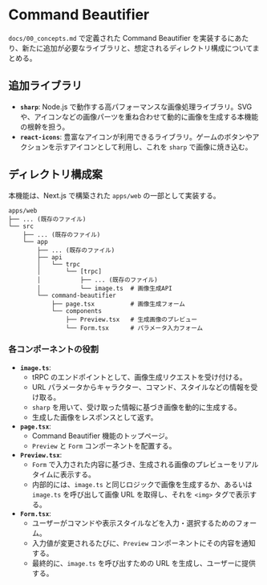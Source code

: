 
# Command Beautifier

`docs/00_concepts.md` で定義された Command Beautifier を実装するにあたり、新たに追加が必要なライブラリと、想定されるディレクトリ構成についてまとめる。

## 追加ライブラリ

- **`sharp`**: Node.js で動作する高パフォーマンスな画像処理ライブラリ。SVG や、アイコンなどの画像パーツを重ね合わせて動的に画像を生成する本機能の根幹を担う。
- **`react-icons`**: 豊富なアイコンが利用できるライブラリ。ゲームのボタンやアクションを示すアイコンとして利用し、これを `sharp` で画像に焼き込む。

## ディレクトリ構成案

本機能は、Next.js で構築された `apps/web` の一部として実装する。

```
apps/web
├── ... (既存のファイル)
└── src
    ├── ... (既存のファイル)
    └── app
        ├── ... (既存のファイル)
        ├── api
        │   └── trpc
        │       └── [trpc]
        │           ├── ... (既存のファイル)
        │           └── image.ts  # 画像生成API
        └── command-beautifier
            ├── page.tsx          # 画像生成フォーム
            └── components
                ├── Preview.tsx   # 生成画像のプレビュー
                └── Form.tsx      # パラメータ入力フォーム
```

### 各コンポーネントの役割

- **`image.ts`**:
  - tRPC のエンドポイントとして、画像生成リクエストを受け付ける。
  - URL パラメータからキャラクター、コマンド、スタイルなどの情報を受け取る。
  - `sharp` を用いて、受け取った情報に基づき画像を動的に生成する。
  - 生成した画像をレスポンスとして返す。
- **`page.tsx`**:
  - Command Beautifier 機能のトップページ。
  - `Preview` と `Form` コンポーネントを配置する。
- **`Preview.tsx`**:
  - `Form` で入力された内容に基づき、生成される画像のプレビューをリアルタイムに表示する。
  - 内部的には、`image.ts` と同じロジックで画像を生成するか、あるいは `image.ts` を呼び出して画像 URL を取得し、それを `<img>` タグで表示する。
- **`Form.tsx`**:
  - ユーザーがコマンドや表示スタイルなどを入力・選択するためのフォーム。
  - 入力値が変更されるたびに、`Preview` コンポーネントにその内容を通知する。
  - 最終的に、`image.ts` を呼び出すための URL を生成し、ユーザーに提供する。
